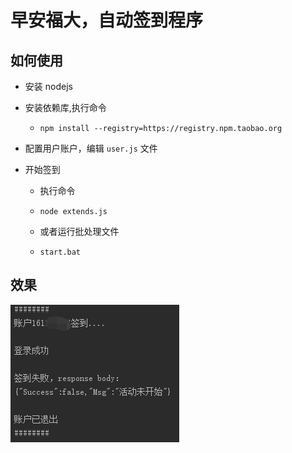 
# 早安福大，自动签到程序

## 如何使用

- 安装 nodejs

- 安装依赖库,执行命令

    - `npm install --registry=https://registry.npm.taobao.org`

- 配置用户账户，编辑 `user.js` 文件

- 开始签到

    - 执行命令

    - `node extends.js`
    
    - 或者运行批处理文件
    
    - `start.bat`

## 效果
    
![](screenshot/preview.png)


